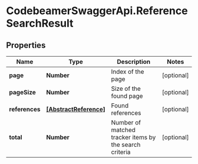 # CodebeamerSwaggerApi.ReferenceSearchResult

## Properties
Name | Type | Description | Notes
------------ | ------------- | ------------- | -------------
**page** | **Number** | Index of the page | [optional] 
**pageSize** | **Number** | Size of the found page | [optional] 
**references** | [**[AbstractReference]**](AbstractReference.md) | Found references | [optional] 
**total** | **Number** | Number of matched tracker items by the search criteria | [optional] 

